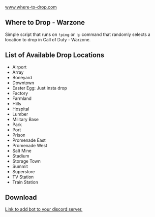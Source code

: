 www.where-to-drop.com

## Where to Drop - Warzone

Simple script that runs on `!ping` or `!p` command that randomly selects a location to drop in Call of Duty - Warzone.

## List of Available Drop Locations

- Airport
- Array
- Boneyard
- Downtown
- Easter Egg: Just insta drop
- Factory
- Farmland
- Hills
- Hospital
- Lumber
- Military Base
- Park
- Port
- Prison
- Promenade East
- Promenade West
- Salt Mine
- Stadium
- Storage Town
- Summit
- Superstore
- TV Station
- Train Station

## Download

[Link to add bot to your discord server.](https://discordapp.com/oauth2/authorize?client_id=704184701115695165&scope=bot&permissions=5120)

